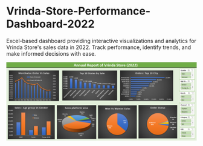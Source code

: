 # Vrinda-Store-Performance-Dashboard-2022
Excel-based dashboard providing interactive visualizations and analytics for Vrinda Store's sales data in 2022. Track performance, identify trends, and make informed decisions with ease.

![Vrinda Store Sales Dashboard](https://github.com/Mansi67/Vrinda-Store-Performance-Dashboard-2022/blob/main/Vrinda%20store%20dashboard%20snap.png?raw=true)

